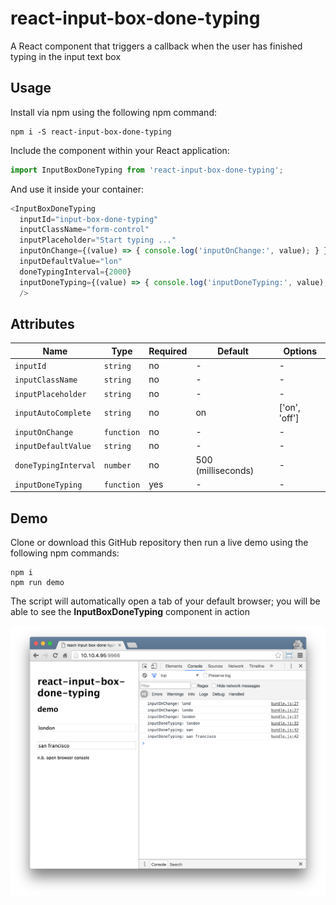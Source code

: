 # react-input-box-done-typing

A React component that triggers a callback when the user has finished typing in the input text box

## Usage

Install via npm using the following npm command:

```shell
npm i -S react-input-box-done-typing
```

Include the component within your React application:

```javascript
import InputBoxDoneTyping from 'react-input-box-done-typing';
```

And use it inside your container:

```javascript
<InputBoxDoneTyping
  inputId="input-box-done-typing"
  inputClassName="form-control"
  inputPlaceholder="Start typing ..."
  inputOnChange={(value) => { console.log('inputOnChange:', value); } }
  inputDefaultValue="lon"
  doneTypingInterval={2000}
  inputDoneTyping={(value) => { console.log('inputDoneTyping:', value); } }
  />
```

## Attributes

Name | Type | Required | Default | Options
--- | --- | --- | --- | ---
`inputId` | `string` | no | - | -
`inputClassName` | `string` | no | - | -
`inputPlaceholder` | `string` | no | - | -
`inputAutoComplete` | `string` | no | on | ['on', 'off']
`inputOnChange` | `function` | no | - | -
`inputDefaultValue` | `string` | no | - | -
`doneTypingInterval` | `number` | no | 500 (milliseconds) | -
`inputDoneTyping` | `function` | yes | - | -


## Demo

Clone or download this GitHub repository then run a live demo using the following npm commands:

```shell
npm i
npm run demo
```

The script will automatically open a tab of your default browser;
you will be able to see the **InputBoxDoneTyping** component in action

![alt text](demo.png "demo")
